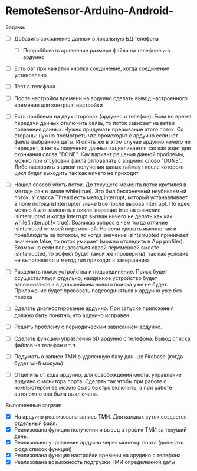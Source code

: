 # RemoteSensor-Arduino-Android-

Задачи:
- [ ] Добавить сохранение данных в локальную БД телефона
    - [ ] Попроббовать сравнение размера файла на телефоне и в ардуино
- [ ] Есть баг при нажатии кнопки соединение, когда соединение установлено
- [ ] Тест с телефона
- [ ] После настройки времени на ардуино сделать вывод настроенного времения для контроля настройки
- [ ] Есть проблема на двух сторонах (ардуино и телефон). Если во время передачи данных отключить связь, то поток зависает на ветви полечения данных. Нужно придумать прерывание этого поток. Со стороны: нужно посмотреть что происходит с ардуино если нет файла выбранной даты. И опять же в этом случае ардуино ничего не передает, а ветвь получения данных зацикливается так как ждет для окончания слова "DONE". Как вариант решения данной проблемы, можно при отсутсвии файла отправлять с ардуино слово "DONE". Либо настроить в цикли получения даных таймаут после которого цикл будет выходить так как ничего не приходит
- [ ] Нашел способ убить поток. До текущего момента поток крутился в методе ран в цикле while(true). Это был бесконечный неубиваемый поток. У класса Thread есть метод interrupt, который устанавливает в поле потока isInterrupter значе true после вызова interrupt. По идее можно было заменить в цикле значение true на значение isInterrupted и когда Interrupt вызван ничего не делать как как  while(intterupt != true). Возниказ вопрос в чем тогда отличие isInterruted от моей переменной. Но если сделать именно так и понаблюдать за потоком, то когда значение isInterrupted принимает значение false, то поток умирает (можно отследить в App profiler). Возможно если пользоваться своей переменной вместе isInterrupted, то эффект будет такой же (проверить), так как условие не выполняется и метод run приходит к завершению
- [ ] Разделить поиск устройства и подсоединение. Поиск будет осуществляться отдельно, найденное устройство будет запоминаться и в дальшейшем нового поиска уже не будет. Приложение будет пробовать подсоединяться к ардуино уже без поиска
- [ ] Сделать диагностирование ардуино. При запуске приложения должно быть понятно, что ардуино исправен
- [ ] Решить проблему с периодическим зависанием ардуино.
- [ ] Сделать функцию управления SD ардуино с телефона. Вывод списка файлов на телефон и т.п.
- [ ] Подумать о записи ТМИ в удаленную базу данных Firebase (когда будет wi-fi модуль)
- [ ] Отцепить от кода ардуино, для освобождения места, управление ардуино с монитора порта. Сделать так чтобы при работе с компьютером ее можно было быстро включить, а при работе автономно она была выключена.



Выполненные задачи:
- [x] На ардуино реализована запись ТМИ. Для каждых суток создается отдельный файл.
- [x] Реализована функция получения и вывод в график ТМИ за текущий день.
- [x] Реализовано управление ардуино через монитор порта (дописать сюда список функций)
- [x] Реализована функция настройки времени на арудино с телефона
- [x] Реализована возможность подгрузки ТМИ определенной даты
